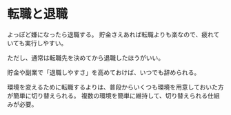 # 転職と退職

よっぽど嫌になったら退職する。
貯金さえあれば転職よりも楽なので、疲れていても実行しやすい。

ただし、通常は転職先を決めてから退職したほうがいい。

貯金や副業で「退職しやすさ」を高めておけば、いつでも辞められる。

環境を変えるために転職するよりは、普段からいくつも環境を用意しておいた方が簡単に切り替えられる。
複数の環境を簡単に維持して、切り替えられる仕組みが必要。
